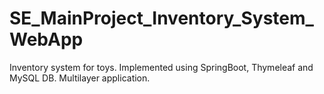 # SE_MainProject_Inventory_System_WebApp
 Inventory system for toys. Implemented using SpringBoot, Thymeleaf and MySQL DB. Multilayer application.
